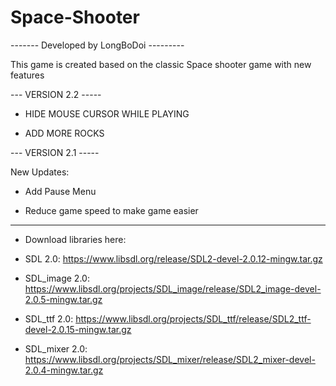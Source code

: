 # Space-Shooter

------- Developed by LongBoDoi ---------

This game is created based on the classic Space shooter game with new features

--- VERSION 2.2 -----

- HIDE MOUSE CURSOR WHILE PLAYING

- ADD MORE ROCKS

--- VERSION 2.1 -----

New Updates:

- Add Pause Menu

- Reduce game speed to make game easier

------------------------------------------

* Download libraries here:

- SDL 2.0: https://www.libsdl.org/release/SDL2-devel-2.0.12-mingw.tar.gz

- SDL_image 2.0: https://www.libsdl.org/projects/SDL_image/release/SDL2_image-devel-2.0.5-mingw.tar.gz

- SDL_ttf 2.0: https://www.libsdl.org/projects/SDL_ttf/release/SDL2_ttf-devel-2.0.15-mingw.tar.gz

- SDL_mixer 2.0: https://www.libsdl.org/projects/SDL_mixer/release/SDL2_mixer-devel-2.0.4-mingw.tar.gz